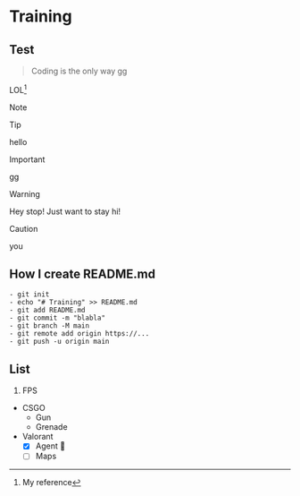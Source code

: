 # Training
## Test
> Coding is the only way
> gg

LOL[^1]
[^1]: My reference

> [!NOTE]

> [!TIP]
> hello

> [!IMPORTANT]
> gg

> [!WARNING]
> Hey stop! Just want to stay hi!

>[!CAUTION]
>you

## How I create README.md
```
- git init
- echo "# Training" >> README.md
- git add README.md
- git commit -m "blabla"
- git branch -M main
- git remote add origin https://...
- git push -u origin main
```
## List
1. FPS
  - CSGO
    - Gun
    - Grenade
  - Valorant
    - [x] Agent 🥇
    - [ ] Maps 
